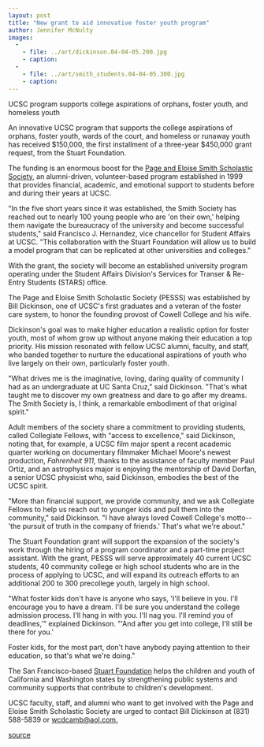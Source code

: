 ```yaml
---
layout: post
title: "New grant to aid innovative foster youth program"
author: Jennifer McNulty
images:
  -
    - file: ../art/dickinson.04-04-05.200.jpg
    - caption: 
  -
    - file: ../art/smith_students.04-04-05.300.jpg
    - caption: 
---
```


UCSC program supports college aspirations of orphans, foster youth, and homeless youth

An innovative UCSC program that supports the college aspirations of orphans, foster youth, wards of the court, and homeless or runaway youth has received $150,000, the first installment of a three-year $450,000 grant request, from the Stuart Foundation.  

The funding is an enormous boost for the [Page and Eloise Smith Scholastic Society,][1] an alumni-driven, volunteer-based program established in 1999 that provides financial, academic, and emotional support to students before and during their years at UCSC.  

"In the five short years since it was established, the Smith Society has reached out to nearly 100 young people who are 'on their own,' helping them navigate the bureaucracy of the university and become successful students," said Francisco J. Hernandez, vice chancellor for Student Affairs at UCSC. "This collaboration with the Stuart Foundation will allow us to build a model program that can be replicated at other universities and colleges."

With the grant, the society will become an established university program operating under the Student Affairs Division's Services for Transer & Re-Entry Students (STARS) office.  

The Page and Eloise Smith Scholastic Society (PESSS) was established by Bill Dickinson, one of UCSC's first graduates and a veteran of the foster care system, to honor the founding provost of Cowell College and his wife.

Dickinson's goal was to make higher education a realistic option for foster youth, most of whom grow up without anyone making their education a top priority. His mission resonated with fellow UCSC alumni, faculty, and staff, who banded together to nurture the educational aspirations of youth who live largely on their own, particularly foster youth.   

"What drives me is the imaginative, loving, daring quality of community I had as an undergraduate at UC Santa Cruz," said Dickinson. "That's what taught me to discover my own greatness and dare to go after my dreams. The Smith Society is, I think, a remarkable embodiment of that original spirit."   

Adult members of the society share a commitment to providing students, called Collegiate Fellows, with "access to excellence," said Dickinson, noting that, for example, a UCSC film major spent a recent academic quarter working on documentary filmmaker Michael Moore's newest production, _Fahrenheit 911,_ thanks to the assistance of faculty member Paul Ortiz, and an astrophysics major is enjoying the mentorship of David Dorfan, a senior UCSC physicist who, said Dickinson, embodies the best of the UCSC spirit.  

"More than financial support, we provide community, and we ask Collegiate Fellows to help us reach out to younger kids and pull them into the community," said Dickinson. "I have always loved Cowell College's motto--'the pursuit of truth in the company of friends.' That's what we're about."  

The Stuart Foundation grant will support the expansion of the society's work through the hiring of a program coordinator and a part-time project assistant. With the grant, PESSS will serve approximately 40 current UCSC students, 40 community college or high school students who are in the process of applying to UCSC, and will expand its outreach efforts to an additional 200 to 300 precollege youth, largely in high school.  

"What foster kids don't have is anyone who says, 'I'll believe in you. I'll encourage you to have a dream. I'll be sure you understand the college admission process. I'll hang in with you. I'll nag you. I'll remind you of deadlines,'" explained Dickinson. "'And after you get into college, I'll still be there for you.'

Foster kids, for the most part, don't have anybody paying attention to their education, so that's what we're doing."  

The San Francisco-based [Stuart Foundation][2] helps the children and youth of California and Washington states by strengthening public systems and community supports that contribute to children's development.   

UCSC faculty, staff, and alumni who want to get involved with the Page and Eloise Smith Scholastic Society are urged to contact Bill Dickinson at (831) 588-5839 or [wcdcamb@aol.com.][3]

[1]: http://www.alumni.ucsc.edu/pesss/index.htm
[2]: http://www.stuartfoundation.org/index.html
[3]: mailto:wcdcamb@aol.com

[source](http://www1.ucsc.edu/currents/03-04/04-05/smith.html "Permalink to smith")
